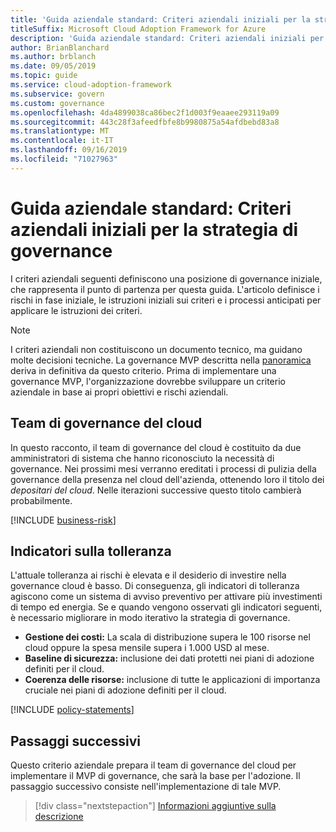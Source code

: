 ```yaml
---
title: 'Guida aziendale standard: Criteri aziendali iniziali per la strategia di governance'
titleSuffix: Microsoft Cloud Adoption Framework for Azure
description: 'Guida aziendale standard: Criteri aziendali iniziali per la strategia di governance'
author: BrianBlanchard
ms.author: brblanch
ms.date: 09/05/2019
ms.topic: guide
ms.service: cloud-adoption-framework
ms.subservice: govern
ms.custom: governance
ms.openlocfilehash: 4da4899038ca86bec2f1d003f9eaaee293119a09
ms.sourcegitcommit: 443c28f3afeedfbfe8b9980875a54afdbebd83a8
ms.translationtype: MT
ms.contentlocale: it-IT
ms.lasthandoff: 09/16/2019
ms.locfileid: "71027963"
---
```

# <a name="standard-enterprise-guide-initial-corporate-policy-behind-the-governance-strategy"></a>Guida aziendale standard: Criteri aziendali iniziali per la strategia di governance

I criteri aziendali seguenti definiscono una posizione di governance iniziale, che rappresenta il punto di partenza per questa guida. L'articolo definisce i rischi in fase iniziale, le istruzioni iniziali sui criteri e i processi anticipati per applicare le istruzioni dei criteri.

> [!NOTE]
>I criteri aziendali non costituiscono un documento tecnico, ma guidano molte decisioni tecniche. La governance MVP descritta nella [panoramica](./index.md) deriva in definitiva da questo criterio. Prima di implementare una governance MVP, l'organizzazione dovrebbe sviluppare un criterio aziendale in base ai propri obiettivi e rischi aziendali.

## <a name="cloud-governance-team"></a>Team di governance del cloud

In questo racconto, il team di governance del cloud è costituito da due amministratori di sistema che hanno riconosciuto la necessità di governance. Nei prossimi mesi verranno ereditati i processi di pulizia della governance della presenza nel cloud dell'azienda, ottenendo loro il titolo dei _depositari del cloud_. Nelle iterazioni successive questo titolo cambierà probabilmente.

[!INCLUDE [business-risk](../../../../includes/business-risks.md)]

## <a name="tolerance-indicators"></a>Indicatori sulla tolleranza

L'attuale tolleranza ai rischi è elevata e il desiderio di investire nella governance cloud è basso. Di conseguenza, gli indicatori di tolleranza agiscono come un sistema di avviso preventivo per attivare più investimenti di tempo ed energia. Se e quando vengono osservati gli indicatori seguenti, è necessario migliorare in modo iterativo la strategia di governance.

- **Gestione dei costi:** La scala di distribuzione supera le 100 risorse nel cloud oppure la spesa mensile supera i 1.000 USD al mese.
- **Baseline di sicurezza:** inclusione dei dati protetti nei piani di adozione definiti per il cloud.
- **Coerenza delle risorse:** inclusione di tutte le applicazioni di importanza cruciale nei piani di adozione definiti per il cloud.

[!INCLUDE [policy-statements](../../../../includes/policy-statements.md)]

## <a name="next-steps"></a>Passaggi successivi

Questo criterio aziendale prepara il team di governance del cloud per implementare il MVP di governance, che sarà la base per l'adozione. Il passaggio successivo consiste nell'implementazione di tale MVP.

> [!div class="nextstepaction"]
> [Informazioni aggiuntive sulla descrizione](./prescriptive-guidance.md)
